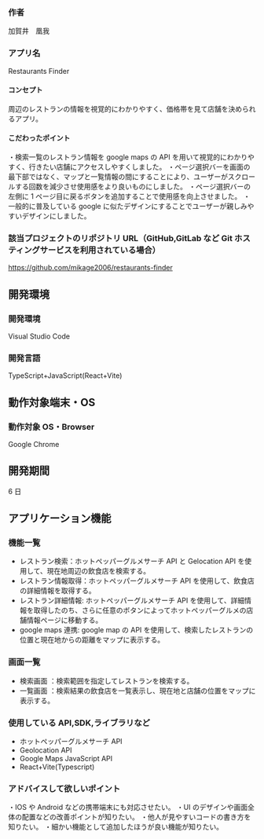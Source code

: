 ### 作者

加賀井　凰我

### アプリ名

Restaurants Finder

#### コンセプト

周辺のレストランの情報を視覚的にわかりやすく、価格帯を見て店舗を決められるアプリ。

#### こだわったポイント

・検索一覧のレストラン情報を google maps の API を用いて視覚的にわかりやすく、行きたい店舗にアクセスしやすくしました。
・ページ選択バーを画面の最下部ではなく、マップと一覧情報の間にすることにより、ユーザーがスクロールする回数を減少させ使用感をより良いものにしました。
・ページ選択バーの左側に 1 ページ目に戻るボタンを追加することで使用感を向上させました。
・一般的に普及している google に似たデザインにすることでユーザーが親しみやすいデザインにしました。

### 該当プロジェクトのリポジトリ URL（GitHub,GitLab など Git ホスティングサービスを利用されている場合）

https://github.com/mikage2006/restaurants-finder

## 開発環境

### 開発環境

Visual Studio Code

### 開発言語

TypeScript+JavaScript(React+Vite)

## 動作対象端末・OS

### 動作対象 OS・Browser

Google Chrome

## 開発期間

6 日

## アプリケーション機能

### 機能一覧

- レストラン検索：ホットペッパーグルメサーチ API と Gelocation API を使用して、現在地周辺の飲食店を検索する。
- レストラン情報取得：ホットペッパーグルメサーチ API を使用して、飲食店の詳細情報を取得する。
- レストラン詳細情報: ホットペッパーグルメサーチ API を使用して、詳細情報を取得したのち、さらに任意のボタンによってホットペッパーグルメの店舗情報ページに移動する。
- google maps 連携: google map の API を使用して、検索したレストランの位置と現在地からの距離をマップに表示する。

### 画面一覧

- 検索画面 ：検索範囲を指定してレストランを検索する。
- 一覧画面 ：検索結果の飲食店を一覧表示し、現在地と店舗の位置をマップに表示する。

### 使用している API,SDK,ライブラリなど

- ホットペッパーグルメサーチ API
- Geolocation API
- Google Maps JavaScript API
- React+Vite(Typescript)

### アドバイスして欲しいポイント

・IOS や Android などの携帯端末にも対応させたい。
・UI のデザインや画面全体の配置などの改善ポイントが知りたい。
・他人が見やすいコードの書き方を知りたい。
・細かい機能として追加したほうが良い機能が知りたい。
